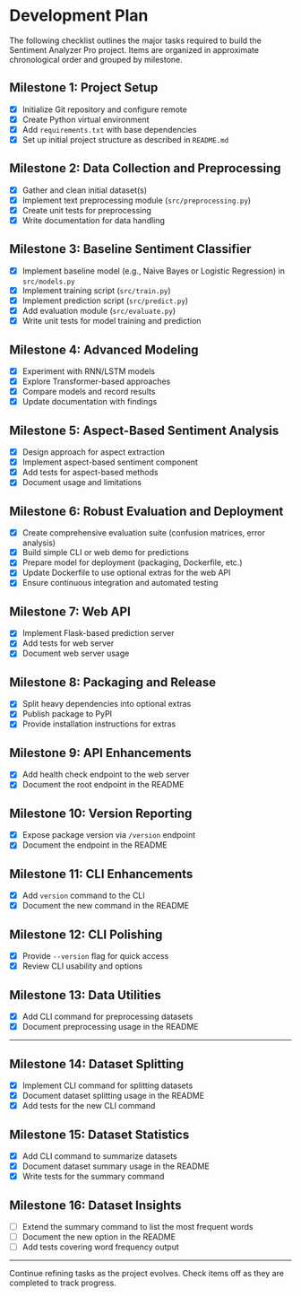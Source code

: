 # Development Plan

The following checklist outlines the major tasks required to build the Sentiment Analyzer Pro project. Items are organized in approximate chronological order and grouped by milestone.

## Milestone 1: Project Setup
- [x] Initialize Git repository and configure remote
- [x] Create Python virtual environment
- [x] Add `requirements.txt` with base dependencies
- [x] Set up initial project structure as described in `README.md`

## Milestone 2: Data Collection and Preprocessing
- [x] Gather and clean initial dataset(s)
- [x] Implement text preprocessing module (`src/preprocessing.py`)
- [x] Create unit tests for preprocessing
- [x] Write documentation for data handling

## Milestone 3: Baseline Sentiment Classifier
- [x] Implement baseline model (e.g., Naive Bayes or Logistic Regression) in `src/models.py`
- [x] Implement training script (`src/train.py`)
- [x] Implement prediction script (`src/predict.py`)
- [x] Add evaluation module (`src/evaluate.py`)
- [x] Write unit tests for model training and prediction

## Milestone 4: Advanced Modeling
- [x] Experiment with RNN/LSTM models
- [x] Explore Transformer-based approaches
- [x] Compare models and record results
- [x] Update documentation with findings

## Milestone 5: Aspect-Based Sentiment Analysis
- [x] Design approach for aspect extraction
- [x] Implement aspect-based sentiment component
- [x] Add tests for aspect-based methods
- [x] Document usage and limitations

## Milestone 6: Robust Evaluation and Deployment
- [x] Create comprehensive evaluation suite (confusion matrices, error analysis)
- [x] Build simple CLI or web demo for predictions
- [x] Prepare model for deployment (packaging, Dockerfile, etc.)
- [x] Update Dockerfile to use optional extras for the web API
- [x] Ensure continuous integration and automated testing

## Milestone 7: Web API
- [x] Implement Flask-based prediction server
- [x] Add tests for web server
- [x] Document web server usage

## Milestone 8: Packaging and Release
- [x] Split heavy dependencies into optional extras
- [x] Publish package to PyPI
- [x] Provide installation instructions for extras

## Milestone 9: API Enhancements
- [x] Add health check endpoint to the web server
- [x] Document the root endpoint in the README

## Milestone 10: Version Reporting
- [x] Expose package version via `/version` endpoint
- [x] Document the endpoint in the README

## Milestone 11: CLI Enhancements
- [x] Add `version` command to the CLI
- [x] Document the new command in the README

## Milestone 12: CLI Polishing
- [x] Provide `--version` flag for quick access
- [x] Review CLI usability and options

## Milestone 13: Data Utilities
- [x] Add CLI command for preprocessing datasets
- [x] Document preprocessing usage in the README

---

## Milestone 14: Dataset Splitting
- [x] Implement CLI command for splitting datasets
- [x] Document dataset splitting usage in the README
- [x] Add tests for the new CLI command

## Milestone 15: Dataset Statistics
- [x] Add CLI command to summarize datasets
- [x] Document dataset summary usage in the README
- [x] Write tests for the summary command

## Milestone 16: Dataset Insights
- [ ] Extend the summary command to list the most frequent words
- [ ] Document the new option in the README
- [ ] Add tests covering word frequency output

---

Continue refining tasks as the project evolves. Check items off as they are completed to track progress.
